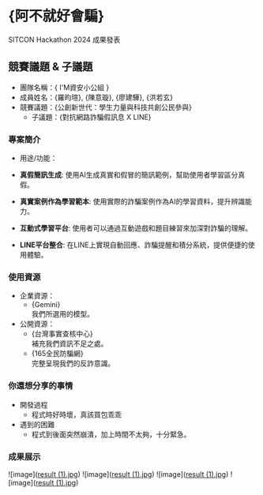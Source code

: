 # {阿不就好會騙}

SITCON Hackathon 2024 成果發表

## 競賽議題 & 子議題
- 團隊名稱：{ I'M資安小公組 }
- 成員姓名：{羅昀瑄}, {陳意璇}, {廖建驊}, {洪若玄}
- 競賽議題：{公創新世代：學生力量與科技共創公民參與}
    - 子議題：{對抗網路詐騙假訊息 X LINE}


### 專案簡介
- 用途/功能：

- **真假簡訊生成**: 
    使用AI生成真實和假冒的簡訊範例，幫助使用者學習區分真假。
- **真實案例作為學習範本**: 
    使用實際的詐騙案例作為AI的學習資料，提升辨識能力。
- **互動式學習平台**: 
    使用者可以通過互動遊戲和題目練習來加深對詐騙的理解。
- **LINE平台整合**: 
    在LINE上實現自動回應、詐騙提醒和積分系統，提供便捷的使用體驗。

### 使用資源
- 企業資源：
    - {Gemini}<br>
    我們所選用的模型。
- 公開資源：
    - {台灣事實查核中心}<br>
    補充我們資訊不足之處。
    - {165全民防騙網}<br>
    完整呈現我們的反詐意識。

### 你還想分享的事情
- 開發過程
  - 程式時好時壞，真該買包乖乖
- 遇到的困難
  - 程式到後面突然崩潰，加上時間不太夠，十分緊急。

### 成果展示
![image]([result (1).jpg](https://github.com/eva1617/linebot-gemini-earthquake/blob/main/result%20(1).jpg))
![image]([result (1).jpg](https://github.com/eva1617/linebot-gemini-earthquake/blob/main/result%20(2).jpg))
![image]([result (1).jpg](https://github.com/eva1617/linebot-gemini-earthquake/blob/main/result%20(3).jpg))
![image]([result (1).jpg](https://github.com/eva1617/linebot-gemini-earthquake/blob/main/result%20(4).jpg))

